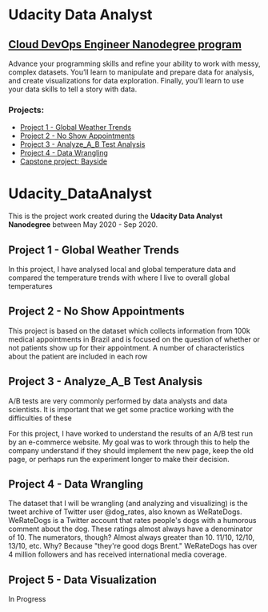 # Udacity Data Analyst
## [Cloud DevOps Engineer Nanodegree program](https://www.udacity.com/course/data-analyst-nanodegree--nd002)

Advance your programming skills and refine your ability to work with messy, complex datasets. You’ll learn to manipulate and prepare data for analysis, and create visualizations for data exploration. Finally, you’ll learn to use your data skills to tell a story with data.

### Projects:

- [Project 1 - Global Weather Trends](./static-website)
- [Project 2 - No Show Appointments](./highly-available-website)
- [Project 3 - Analyze_A_B Test Analysis](./jenkins-pipeline-aws)
- [Project 4 - Data Wrangling](./microservices)
- [Capstone project: Bayside](./capstone)


# Udacity_DataAnalyst
 This is the project work created during the  **Udacity Data Analyst Nanodegree** between May 2020 - Sep 2020.
 
 ## Project 1 - Global Weather Trends 
 In this project, I have analysed local and global temperature data and compared the temperature trends with where I live to overall global   temperatures
 
 
 ## Project 2 - No Show Appointments

This project is based on the dataset which collects information from 100k medical appointments in Brazil and is focused on the question
of whether or not patients show up for their appointment. A number of characteristics about the patient are included in each row


## Project 3 - Analyze_A_B Test Analysis

A/B tests are very commonly performed by data analysts and data scientists. It is important that we get some practice working with the difficulties of these

For this project, I have worked to understand the results of an A/B test run by an e-commerce website. My goal was to work through this  to help the company understand if they should implement the new page, keep the old page, or perhaps run the experiment longer to make their decision.

## Project 4 - Data Wrangling

The dataset that I will be wrangling (and analyzing and visualizing) is the tweet archive of Twitter user @dog_rates, also known as WeRateDogs. WeRateDogs is a Twitter account that rates people's dogs with a humorous comment about the dog. These ratings almost always have a denominator of 10. The numerators, though? Almost always greater than 10. 11/10, 12/10, 13/10, etc. Why? Because "they're good dogs Brent." WeRateDogs has over 4 million followers and has received international media coverage.

## Project 5 - Data Visualization

In Progress



